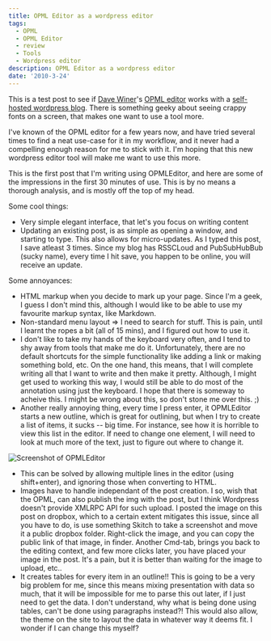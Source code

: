 ```yaml
---
title: OPML Editor as a wordpress editor
tags:
  - OPML
  - OPML Editor
  - review
  - Tools
  - Wordpress editor
description: OPML Editor as a wordpress editor
date: '2010-3-24'
---
```


This is a test post to see if [Dave Winer][0]'s [][1][OPML editor][1] works with a [][2][][2][self-hosted wordpress blog][2]. There is something geeky about seeing crappy fonts on a screen, that makes one want to use a tool more. 

I've known of the OPML editor for a few years now, and have tried several times to find a neat use-case for it in my workflow, and it never had a compelling enough reason for me to stick with it. I'm hoping that this new wordpress editor tool will make me want to use this more.

This is the first post that I'm writing using OPMLEditor, and here are some of the impressions in the first 30 minutes of use. This is by no means a thorough analysis, and is mostly off the top of my head.

Some cool things:

* Very simple elegant interface, that let's you focus on writing content
* Updating an existing post, is as simple as opening a window, and starting to type. This also allows for micro-updates. As I typed this post, I save atleast 3 times. Since my blog has RSSCLoud and PubSubHubBub (sucky name), every time I hit save, you happen to be online, you will receive an update.

Some annoyances:

* HTML markup when you decide to mark up your page. Since I'm a geek, I guess I don't mind this, although I would like to be able to use my favourite markup syntax, like Markdown.
* Non-standard menu layout =\> I need to search for stuff. This is pain, until I learnt the ropes a bit (all of 15 mins), and I figured out how to use it. 
* I don't like to take my hands of the keyboard very often, and I tend to shy away from tools that make me do it. Unfortunately, there are no default shortcuts for the simple functionality like adding a link or making something bold, etc. On the one hand, this means, that I will complete writing all that I want to write and then make it pretty. Although, I might get used to working this way, I would still be able to do most of the annotation using just the keyboard. I hope that there is someway to acheive this. I might be wrong about this, so don't stone me over this. ;)
* Another really annoying thing, every time I press enter, it OPMLEditor starts a new outline, which is great for outlining, but when I try to create a list of items, it sucks -- big time. For instance, see how it is horrible to view this list in the editor. If need to change one element, I will need to look at much more of the text, just to figure out where to change it.

![Screenshot of OPMLEditor](/images/user.wordPress.workspace.png)
* This can be solved by allowing multiple lines in the editor (using shift+enter), and ignoring those when converting to HTML.
* Images have to handle independant of the post creation. I so, wish that the OPML, can also publish the img with the post, but I think Wordpress doesn't provide XMLRPC API for such upload. I posted the image on this post on dropbox, which to a certain extent mitigates this issue, since all you have to do, is use something Skitch to take a screenshot and move it a public dropbox folder. Right-click the image, and you can copy the public link of that image, in finder. Another Cmd-tab, brings you back to the editing context, and few more clicks later, you have placed your image in the post. It's a pain, but it is better than waiting for the image to upload, etc..
* It creates tables for every item in an outline!! This is going to be a very big problem for me, since this means mixing presentation with data so much, that it will be impossible for me to parse this out later, if I just need to get the data. I don't understand, why what is being done using tables, can't be done using paragraphs instead?! This would also allow, the theme on the site to layout the data in whatever way it deems fit. I wonder if I can change this myself?



[0]: http://www.scripting.com/stories/2007/02/21/daveWinerBio.html
[1]: http://editor.opml.org/
[2]: http://wordpressroot.wordpress.com/2008/08/09/writing-for-wordpress-in-the-opml-editor/